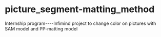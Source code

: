# picture_segment-matting_method
Internship program----Infimind project to change color on pictures with SAM model and PP-matting model
